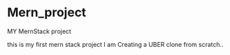 # Mern_project
MY MernStack project

this is my first mern stack project 
I am Creating a UBER clone from scratch..
